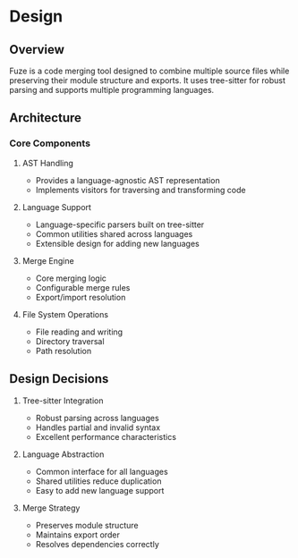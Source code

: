 # Design

## Overview
Fuze is a code merging tool designed to combine multiple source files while preserving their module structure and exports. It uses tree-sitter for robust parsing and supports multiple programming languages.

## Architecture

### Core Components

1. AST Handling
   - Provides a language-agnostic AST representation
   - Implements visitors for traversing and transforming code

2. Language Support
   - Language-specific parsers built on tree-sitter
   - Common utilities shared across languages
   - Extensible design for adding new languages

3. Merge Engine
   - Core merging logic
   - Configurable merge rules
   - Export/import resolution

4. File System Operations
   - File reading and writing
   - Directory traversal
   - Path resolution

## Design Decisions

1. Tree-sitter Integration
   - Robust parsing across languages
   - Handles partial and invalid syntax
   - Excellent performance characteristics

2. Language Abstraction
   - Common interface for all languages
   - Shared utilities reduce duplication
   - Easy to add new language support

3. Merge Strategy
   - Preserves module structure
   - Maintains export order
   - Resolves dependencies correctly
